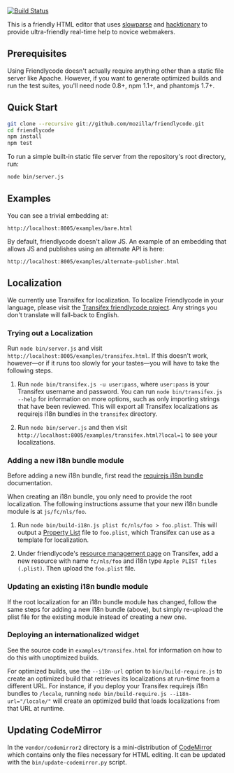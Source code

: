 [![Build Status](https://travis-ci.org/mozilla/friendlycode.png?branch=gh-pages)](http://travis-ci.org/mozilla/friendlycode)

This is a friendly HTML editor that uses [slowparse][] and [hacktionary][]
to provide ultra-friendly real-time help to novice webmakers.

## Prerequisites

Using Friendlycode doesn't actually require anything other than a
static file server like Apache. However, if you want to generate optimized
builds and run the test suites, you'll need node 0.8+, npm 1.1+, and
phantomjs 1.7+.

## Quick Start

```bash
git clone --recursive git://github.com/mozilla/friendlycode.git
cd friendlycode
npm install
npm test
```

To run a simple built-in static file server from the repository's
root directory, run:

```bash
node bin/server.js
```

## Examples

You can see a trivial embedding at:

    http://localhost:8005/examples/bare.html

By default, friendlycode doesn't allow JS. An example of an
embedding that allows JS and publishes using an alternate API is
here:

    http://localhost:8005/examples/alternate-publisher.html

## Localization

We currently use Transifex for localization. To localize Friendlycode
in your language, please visit the 
[Transifex friendlycode project][transifex]. Any strings you don't
translate will fall-back to English.

### Trying out a Localization

Run `node bin/server.js` and visit 
`http://localhost:8005/examples/transifex.html`. If this doesn't work,
however&mdash;or if it runs too slowly for your tastes&mdash;you will have
to take the following steps.

1. Run `node bin/transifex.js -u user:pass`, where `user:pass` is your
   Transifex username and password. You can run `node bin/transifex.js --help`
   for information on more options, such as only importing strings that
   have been reviewed. This will export all Transifex localizations as
   requirejs i18n bundles in the `transifex` directory.

2. Run `node bin/server.js` and then visit 
   `http://localhost:8005/examples/transifex.html?local=1` to see your 
   localizations.

### Adding a new i18n bundle module

Before adding a new i18n bundle, first read the [requirejs i18n bundle][i18n] 
documentation.

When creating an i18n bundle, you only need to provide the root localization.
The following instructions assume that your new i18n bundle module is at
`js/fc/nls/foo`.

1. Run `node bin/build-i18n.js plist fc/nls/foo > foo.plist`. This will
   output a [Property List][] file to `foo.plist`, which Transifex can
   use as a template for localization.

2. Under friendlycode's [resource management page][] on Transifex, add
   a new resource with name `fc/nls/foo` and i18n type 
   `Apple PLIST files (.plist)`. Then upload the `foo.plist` file.

### Updating an existing i18n bundle module

If the root localization for an i18n bundle module has changed, follow the 
same steps for adding a new i18n bundle (above), but simply re-upload the
plist file for the existing module instead of creating a new one.

### Deploying an internationalized widget

See the source code in `examples/transifex.html` for information
on how to do this with unoptimized builds.

For optimized builds, use the `--i18n-url` option to `bin/build-require.js`
to create an optimized build that retrieves its localizations at run-time
from a different URL. For instance, if you deploy your Transifex
requirejs i18n bundles to `/locale`, running
`node bin/build-require.js --i18n-url="/locale/"` will create an
optimized build that loads localizations from that URL at runtime.

## Updating CodeMirror

In the `vendor/codemirror2` directory is a mini-distribution of
[CodeMirror][] which contains only the files necessary for HTML editing. It 
can be updated with the `bin/update-codemirror.py` script.

  [i18n]: http://requirejs.org/docs/api.html#i18n
  [slowparse]: https://github.com/mozilla/slowparse
  [hacktionary]: https://github.com/toolness/hacktionary
  [CodeMirror]: http://codemirror.net/
  [transifex]: https://www.transifex.com/projects/p/friendlycode/
  [resource management page]: https://www.transifex.com/projects/p/friendlycode/resources/
  [Property List]: http://help.transifex.com/features/formats.html#plist-format
